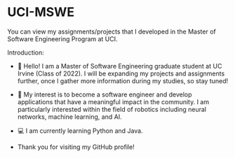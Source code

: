 # UCI-MSWE
You can view my assignments/projects that I developed in the Master of Software Engineering Program at UCI.

Introduction:

- 👋 Hello! I am a Master of Software Engineering graduate student at UC Irvine (Class of 2022). I will be expanding my projects and assignments further, once I gather more information during my studies, so stay tuned!
 
- 🤖 My interest is to become a software engineer and develop applications that have a meaningful impact in the community. I am particularly interested within the field of robotics including neural networks, machine learning, and AI.

- 💻 I am currently learning Python and Java.

-  Thank you for visiting my GitHub profile!
